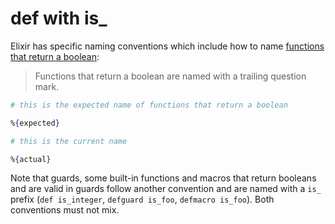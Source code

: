 # def with is_

[comment]: # (requires 2 params:)
[comment]: # (- expected: the corrected name)
[comment]: # (- actual: the incorrect name that the student used)

Elixir has specific naming conventions which include how to name [functions that return a boolean](https://hexdocs.pm/elixir/naming-conventions.html#trailing-question-mark-foo):

> Functions that return a boolean are named with a trailing question mark.

```elixir
# this is the expected name of functions that return a boolean

%{expected}

# this is the current name

%{actual}
```

Note that guards, some built-in functions and macros that return booleans and are valid in guards follow another convention and are named with a `is_` prefix (`def is_integer`, `defguard is_foo`, `defmacro is_foo`). Both conventions must not mix.
